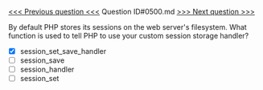 [<<< Previous question <<<](0499.md)  Question ID#0500.md  [>>> Next question >>>](0501.md) 

By default PHP stores its sessions on the web server's filesystem. What function is used to tell PHP to use your custom session storage handler?

- [x] session_set_save_handler
- [ ] session_save
- [ ] session_handler
- [ ] session_set
